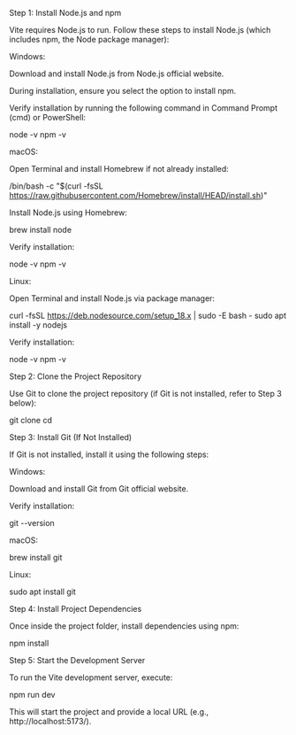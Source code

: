 Step 1: Install Node.js and npm

Vite requires Node.js to run. Follow these steps to install Node.js (which includes npm, the Node package manager):

Windows:

Download and install Node.js from Node.js official website.

During installation, ensure you select the option to install npm.

Verify installation by running the following command in Command Prompt (cmd) or PowerShell:

node -v
npm -v

macOS:

Open Terminal and install Homebrew if not already installed:

/bin/bash -c "$(curl -fsSL https://raw.githubusercontent.com/Homebrew/install/HEAD/install.sh)"

Install Node.js using Homebrew:

brew install node

Verify installation:

node -v
npm -v

Linux:

Open Terminal and install Node.js via package manager:

curl -fsSL https://deb.nodesource.com/setup_18.x | sudo -E bash -
sudo apt install -y nodejs

Verify installation:

node -v
npm -v

Step 2: Clone the Project Repository

Use Git to clone the project repository (if Git is not installed, refer to Step 3 below):

 git clone <repository-url>
 cd <project-folder>

Step 3: Install Git (If Not Installed)

If Git is not installed, install it using the following steps:

Windows:

Download and install Git from Git official website.

Verify installation:

git --version

macOS:

brew install git

Linux:

sudo apt install git

Step 4: Install Project Dependencies

Once inside the project folder, install dependencies using npm:

npm install

Step 5: Start the Development Server

To run the Vite development server, execute:

npm run dev

This will start the project and provide a local URL (e.g., http://localhost:5173/).
